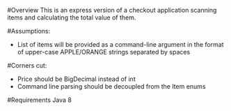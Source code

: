 #Overview
This is an express version of a checkout application scanning items and calculating the total value of them. 

#Assumptions:
* List of items will be provided as a command-line argument in the format of upper-case APPLE/ORANGE strings separated by spaces 

#Corners cut:
* Price should be BigDecimal instead of int
* Command line parsing should be decoupled from the Item enums

#Requirements
Java 8
